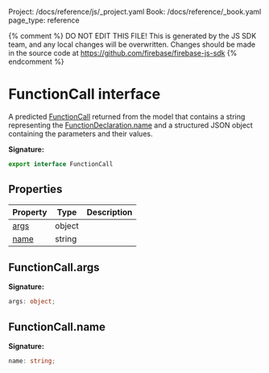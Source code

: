Project: /docs/reference/js/_project.yaml
Book: /docs/reference/_book.yaml
page_type: reference

{% comment %}
DO NOT EDIT THIS FILE!
This is generated by the JS SDK team, and any local changes will be
overwritten. Changes should be made in the source code at
https://github.com/firebase/firebase-js-sdk
{% endcomment %}

# FunctionCall interface
A predicted [FunctionCall](./vertexai-preview.functioncall.md#functioncall_interface) returned from the model that contains a string representing the [FunctionDeclaration.name](./vertexai-preview.functiondeclaration.md#functiondeclarationname) and a structured JSON object containing the parameters and their values.

<b>Signature:</b>

```typescript
export interface FunctionCall 
```

## Properties

|  Property | Type | Description |
|  --- | --- | --- |
|  [args](./vertexai-preview.functioncall.md#functioncallargs) | object |  |
|  [name](./vertexai-preview.functioncall.md#functioncallname) | string |  |

## FunctionCall.args

<b>Signature:</b>

```typescript
args: object;
```

## FunctionCall.name

<b>Signature:</b>

```typescript
name: string;
```
